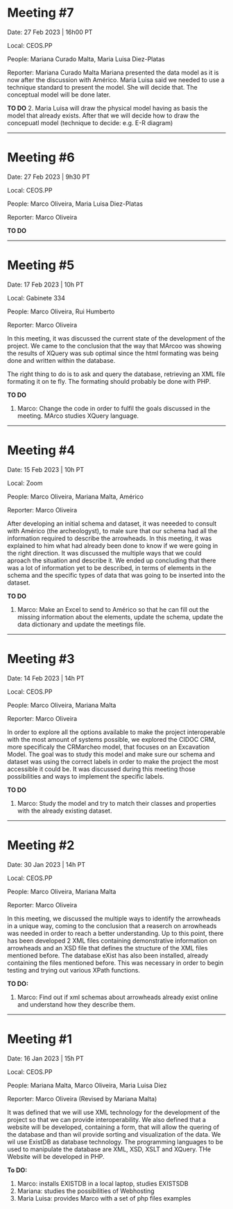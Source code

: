 # Meeting #7
Date: 27 Feb 2023 | 16h00 PT

Local: CEOS.PP

People: Mariana Curado Malta, Maria Luisa Diez-Platas

Reporter: Mariana Curado Malta
Mariana presented the data model as it is now after the discussion with Américo. Maria Luisa said we needed to use a technique standard to present the model. She will decide that. The conceptual model will be done later.


**TO DO**
2. Maria Luisa will draw the physical model having as basis the model that already exists. After that we will decide how to draw the concepuatl model (technique to decide: e.g. E-R diagram)

----------------------------------
# Meeting #6
Date: 27 Feb 2023 | 9h30 PT

Local: CEOS.PP

People: Marco Oliveira, Maria Luisa Diez-Platas

Reporter: Marco Oliveira



**TO DO**

          
---------------------------------------
# Meeting #5

Date: 17 Feb 2023 | 10h PT

Local: Gabinete 334

People: Marco Oliveira, Rui Humberto

Reporter: Marco Oliveira

In this meeting, it was discussed the current state of the development of the project. We came to the conclusion that the way that MArcoo was showing the results of XQuery was sub optimal since the html formating was being done and written within the database. 

The right thing to do is to ask and query the database, retrieving an XML file formating it on te fly. The formating should probably be done with PHP.

**TO DO**
1. Marco: Change the code in order to fulfil the goals discussed in the meeting.
          MArco studies XQuery language.


--------------------------------
# Meeting #4

Date: 15 Feb 2023 | 10h PT

Local: Zoom

People: Marco Oliveira, Mariana Malta, Américo

Reporter: Marco Oliveira

After developing an initial schema and dataset, it was neeeded to consult with Américo (the archeologyst), to male sure that our schema had all the information required to describe the arrowheads. In this meeting, it was explained to him what had already been done to know if we were going in the right direction. It was discussed the multiple ways that we could aproach the situation and describe it. We ended up concluding that there was a lot of information yet to be described, in terms of elements in the schema and the specific types of data that was going to be inserted into the dataset.

**TO DO**
1. Marco: Make an Excel to send to Américo so that he can fill out the missing information about the elements, update the schema, update the data dictionary and update the meetings file.



--------------------------------
# Meeting #3

Date: 14 Feb 2023 | 14h PT

Local: CEOS.PP 

People: Marco Oliveira, Mariana Malta

Reporter: Marco Oliveira

In order to explore all the options available to make the project interoperable with the most amount of systems possible, we explored the CIDOC CRM, more specificaly the CRMarcheo model, that focuses on an Excavation Model. The goal was to study this model and make sure our schema and dataset was using the correct labels in order to make the project the most accessible it could be. It was discussed during this meeting those possibilities and ways to implement the specific labels.

**TO DO**
1. Marco: Study the model and try to match their classes and properties with the already existing dataset.



--------------------------------
# Meeting #2

Date: 30 Jan 2023 | 14h PT

Local: CEOS.PP 

People: Marco Oliveira, Mariana Malta

Reporter: Marco Oliveira

In this meeting, we discussed the multiple ways to identify the arrowheads in a unique way, coming to the conclusion that a reaserch on arrowheads was needed in order to reach a better understanding.
Up to this point, there has been developed 2 XML files containing demonstrative information on arrowheads and an XSD file that defines the structure of the XML files mentioned before. The database eXist has also been installed, already containing the files mentioned before. This was necessary in order to begin testing and trying out various XPath functions.

**TO DO:**
  1. Marco: Find out if xml schemas about arrowheads already exist online and understand how they describe them.  

----------------------

# Meeting #1

Date: 16 Jan 2023 | 15h PT

Local: CEOS.PP

People: Mariana Malta, Marco Oliveira, Maria Luisa Diez

Reporter: Marco Oliveira (Revised by Mariana Malta)

It was defined that we will use XML technology  for the development of the project so that we can provide interoperability.
We also defined that a website will be developed, containing a form, that will allow the quering of the database and than wil provide sorting and visualization of the data. We wil use ExistDB as database technology.
The programming languages to be used to manipulate the database are XML, XSD, XSLT and XQuery. THe Website will be developed in PHP.

**To DO:**
  1. Marco: installs EXISTDB in a local laptop, studies EXISTSDB
  2. Mariana: studies the possibilities of Webhosting
  3. Maria Luisa: provides Marco with a set of php files examples
